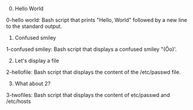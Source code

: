 0. Hello World

0-hello world: Bash script that prints "Hello, World" followed by a new line to the standard output.

1. Confused smiley

1-confused smiley: Bash script that displays a confused smiley "(Ôo)'.

2. Let's display a file

2-hellofile: Bash script that displays the content of the /etc/passwd file.

3. What about 2?

3-twofiles: Bash script that displays the content of etc/passwd and /etc/hosts
